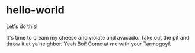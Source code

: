 # hello-world
Let's do this!

It's time to cream my cheese and violate and avacado. Take out the pit and throw it at ya neighbor. 
Yeah Boi! Come at me with your Tarmogoyf.

